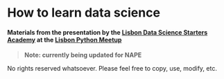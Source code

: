 # How to learn data science
#### Materials from the presentation by the [Lisbon Data Science Starters Academy](lisbondatascience.org) at the [Lisbon Python Meetup](https://www.meetup.com/Python-Users-Lisbon/events/240781541/?comment_table_id=480721937&comment_table_name=event_comment) 

> **Note: currently being updated for NAPE**

No rights reserved whatsoever. Please feel free to copy, use, modify, etc. 

